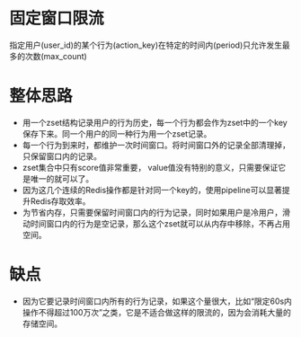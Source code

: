 # 固定窗口限流
指定用户(user_id)的某个行为(action_key)在特定的时间内(period)只允许发生最多的次数(max_count)


# 整体思路
- 用一个zset结构记录用户的行为历史，每一个行为都会作为zset中的一个key保存下来。同一个用户的同一种行为用一个zset记录。
- 每一个行为到来时，都维护一次时间窗口。将时间窗口外的记录全部清理掉，只保留窗口内的记录。
- zset集合中只有score值非常重要， value值没有特别的意义，只需要保证它是唯一的就可以了。
- 因为这几个连续的Redis操作都是针对同一个key的，使用pipeline可以显著提升Redis存取效率。
- 为节省内存，只需要保留时间窗口内的行为记录，同时如果用户是冷用户，滑动时间窗口内的行为是空记录，那么这个zset就可以从内存中移除，不再占用空间。

# 缺点
- 因为它要记录时间窗口内所有的行为记录，如果这个量很大，比如“限定60s内操作不得超过100万次”之类，它是不适合做这样的限流的，因为会消耗大量的存储空间。